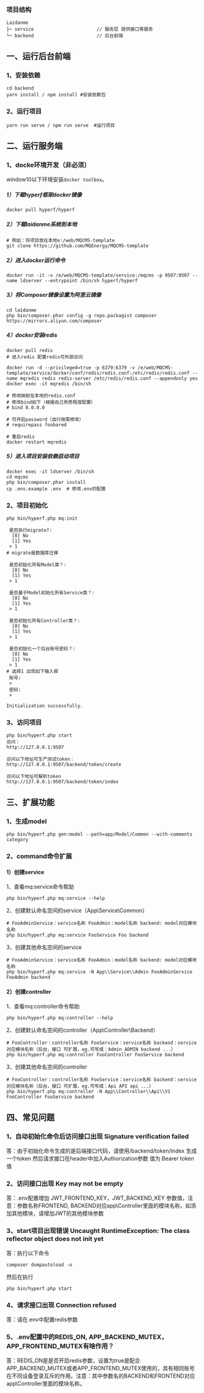 ### 项目结构
```
Laidanme                           
├─ service                       // 服务层 提供接口等服务
└─ backend                       // 后台前端
```

## 一、运行后台前端
### 1、安装依赖
```
cd backend
yarn install / npm install #安装依赖包
```
### 2、运行项目
```
yarn run serve / npm run serve  #运行项目
```

## 二、运行服务端
### 1、docke环境开发（非必须）
window10以下环境安装`docker toolbox`。

##### 1）下载hyperf框架docker镜像
```
docker pull hyperf/hyperf
```
##### 2）下载laidanme系统到本地
```
# 例如：将项目放在本地e:/web/MQCMS-template
git clone https://github.com/MQEnergy/MQCMS-template
```
##### 2）进入docker运行命令
```
docker run -it -v /e/web/MQCMS-template/service:/mqcms -p 9507:9507 --name ldserver --entrypoint /bin/sh hyperf/hyperf
```
##### 3）将Composer镜像设置为阿里云镜像
```
cd laidanme
php bin/composer.phar config -g repo.packagist composer https://mirrors.aliyun.com/composer
```
##### 4）docker安装redis
```
docker pull redis
# 进入redis 配置redis可外部访问

docker run -d --privileged=true -p 6379:6379 -v /e/web/MQCMS-template/service/docker/conf/redis/redis.conf:/etc/redis/redis.conf --name mqredis redis redis-server /etc/redis/redis.conf --appendonly yes
docker exec -it mqredis /bin/sh

# 修改映射在本地的redis.conf
# 修改bind如下（根据自己熟悉程度配置）
# bind 0.0.0.0

# 可开启password（自行按需修改）
# requirepass foobared

# 重启redis
docker restart mqredis
```
##### 5）进入项目安装依赖启动项目
```
docker exec -it ldserver /bin/sh
cd mqcms
php bin/composer.phar install
cp .env.example .env  # 修改.env的配置
```
### 2、项目初始化
```
php bin/hyperf.php mq:init

 是否执行migrate?:
  [0] No
  [1] Yes
 > 1
# migrate是数据库迁移

 是否初始化所有Model类？:
  [0] No
  [1] Yes
 > 1

 是否基于Model初始化所有Service类？:
  [0] No
  [1] Yes
 > 1

 是否初始化所有Controller类？:
  [0] No
  [1] Yes
 > 1

 是否初始化一个后台账号密码？:
  [0] No
  [1] Yes
 > 1
# 选择1 出现如下输入框
 账号:
 > 
 密码:
 > 

Initialization successfully.
```
### 3、访问项目
```
php bin/hyperf.php start
访问：
http://127.0.0.1:9507

访问以下地址可生产测试token：
http://127.0.0.1:9507/backend/token/create 

访问以下地址可解析token
http://127.0.0.1:9507/backend/token/index 

```
## 三、扩展功能
### 1、生成model
```
php bin/hyperf.php gen:model --path=app/Model/Common --with-comments category
```
### 2、command命令扩展
#### 1）创建service
1、查看mq:service命令帮助
```
php bin/hyperf.php mq:service --help
```
2、创建默认命名空间的service（App\Service\Common）
```
# FooAdminService：service名称 FooAdmin：model名称 backend: model对应模块名称
php bin/hyperf.php mq:service FooService Foo backend
```
3、创建其他命名空间的service
```
# FooAdminService：service名称 FooAdmin：model名称 backend: model对应模块名称
php bin/hyperf.php mq:service -N App\\Service\\Admin FooAdminService FooAdmin backend
```
#### 2）创建controller
1、查看mq:controller命令帮助
```
php bin/hyperf.php mq:controller --help
```
2、创建默认命名空间的controller（App\Controller\Backend）
```
# FooController：controller名称 FooService：service名称 backend：service对应模块名称（后台，接口 可扩展，eg.可写成：Admin ADMIN backend ...）
php bin/hyperf.php mq:controller FooController FooService backend
```
3、创建其他命名空间的controller
```
# FooController：controller名称 FooService：service名称 backend：service对应模块名称（后台，接口 可扩展，eg.可写成：Api API api ...）
php bin/hyperf.php mq:controller -N App\\Controller\\Api\\V1 FooController FooService backend
```
## 四、常见问题
### 1、自动初始化命令后访问接口出现 Signature verification failed
答：由于初始化命令生成的是后端接口代码，请使用/backend/token/index 生成一个token 然后请求接口在header中加入Authorization参数 值为 Bearer token值
### 2、访问接口出现 Key may not be empty 
答：.env配置增加 JWT_FRONTEND_KEY，JWT_BACKEND_KEY 参数值，注意：参数名称FRONTEND, BACKEND对应app\Controller里面的模块名称，如添加其他模块，请增加JWT的其他模块参数
### 3、start项目出现错误  Uncaught RuntimeException: The class reflector object does not init yet
答：执行以下命令
```
composer dumpautoload -o
```
然后在执行
```
php bin/hyperf.php start
```
### 4、请求接口出现 Connection refused
答：请在.env中配置redis参数
### 5、.env配置中的REDIS_ON, APP_BACKEND_MUTEX，APP_FRONTEND_MUTEX有啥作用？
答：REDIS_ON是是否开启redis参数，设置为true是配合APP_BACKEND_MUTEX或者APP_FRONTEND_MUTEX使用的，具有相同账号在不同设备登录互斥的作用。注意：其中参数名的BACKEND和FRONTEND对应app\Controller里面的模块名称。
